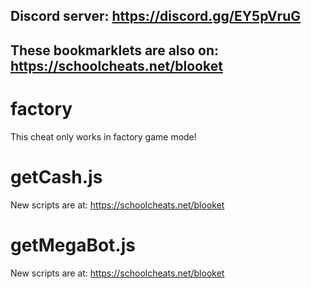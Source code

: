 ## **Discord server:  https://discord.gg/EY5pVruG**

## **These bookmarklets are also on: https://schoolcheats.net/blooket**

# factory

This cheat only works in factory game mode!

# getCash.js

New scripts are at:
https://schoolcheats.net/blooket

# getMegaBot.js

New scripts are at:
https://schoolcheats.net/blooket

